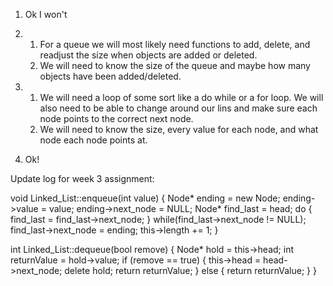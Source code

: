 1. Ok I won't

2. 
    1. For a queue we will most likely need functions to add, delete, and readjust the size when objects are added or deleted.
    2. We will need to know the size of the queue and maybe how many objects have been added/deleted.

3. 
    1. We will need a loop of some sort like a do while or a for loop. We will also need to be able to change around our lins and make sure each node points to the correct next node.
    2. We will need to know the size, every value for each node, and what node each node points at. 

4. Ok!

Update log for week 3 assignment:

void Linked_List::enqueue(int value) {
    Node* ending = new Node;
    ending->value = value;
    ending->next_node = NULL;
    Node* find_last = head;
    do { 
        find_last = find_last->next_node;
    } while(find_last->next_node != NULL);
    find_last->next_node = ending;
    this->length += 1;
}

int Linked_List::dequeue(bool remove) {
    Node* hold = this->head;
    int returnValue = hold->value;
    if (remove == true) {
        this->head = head->next_node;
        delete hold;
        return returnValue;
    }
    else {
        return returnValue;
    }
}